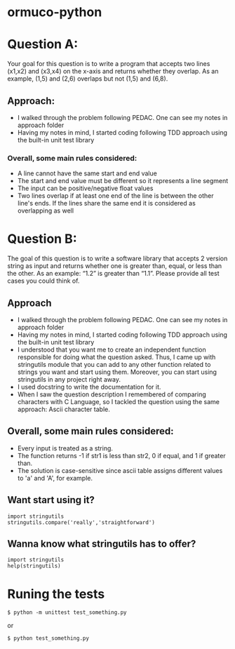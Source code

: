 # ormuco-python

# Question A:
Your goal for this question is to write a program that accepts two lines (x1,x2) and (x3,x4) on the x-axis and returns whether they overlap. As an example, (1,5) and (2,6) overlaps but not (1,5) and (6,8).

## Approach:
* I walked through the problem following PEDAC. One can see my notes in approach folder
* Having my notes in mind, I started coding following TDD approach using the built-in unit test library

### Overall, some main rules considered:
* A line cannot have the same start and end value
* The start and end value must be different so it represents a line segment
* The input can be positive/negative float values
* Two lines overlap if at least one end of the line is between the other line's ends. If the lines share the same end it is considered as overlapping as well

# Question B:
The goal of this question is to write a software library that accepts 2 version string as input and returns whether one is greater than, equal, or less than the other. As an example: “1.2” is greater than “1.1”. Please provide all test cases you could think of.

## Approach
* I walked through the problem following PEDAC. One can see my notes in approach folder
* Having my notes in mind, I started coding following TDD approach using the built-in unit test library
* I understood that you want me to create an independent function responsible for doing what the question asked. Thus, I came up with stringutils module that you can add to any other function related to strings you want and start using them. Moreover, you can start using stringutils in any project right away. 
* I used docstring to write the documentation for it.
* When I saw the question description I remembered of comparing characters with C Language, so I tackled the question using the same approach: Ascii character table.

## Overall, some main rules considered:
 
* Every input is treated as a string.
* The function returns -1 if str1 is less than str2, 0 if equal, and 1 if greater than. 
* The solution is case-sensitive since ascii table assigns different values to 'a' and 'A', for example.

## Want start using it?

```
import stringutils
stringutils.compare('really','straightforward')
```
## Wanna know what stringutils has to offer?

```
import stringutils
help(stringutils)
```

# Runing the tests
```
$ python -m unittest test_something.py
```
or
```
$ python test_something.py
```